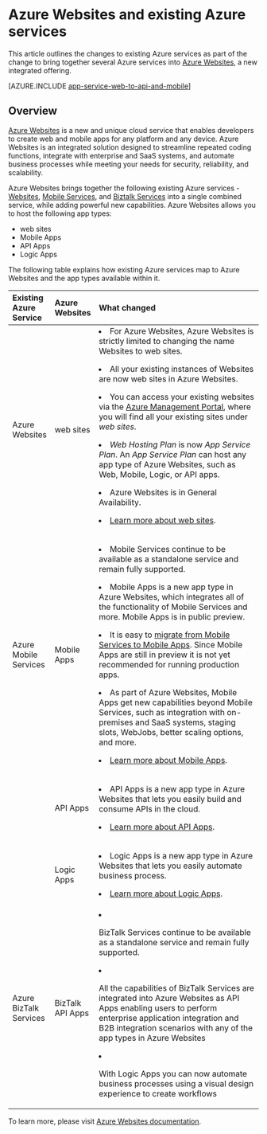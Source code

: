 <!-- not suitable for Mooncake -->

<properties 
	pageTitle="Azure Websites and its impact on existing Azure services" 
	description="Explains how the new Azure Websites and its features impact existing services in Azure." 
	authors="yochayk" 
	writer="yochayk" 
	editor="yochayk" 
	manager="nirma" 
	services="app-service" 
	documentationCenter=""/>

<tags
	ms.service="app-service"
	ms.date="09/15/2015"
	wacn.date=""/>


# Azure Websites and existing Azure services

This article outlines the changes to existing Azure services as part of the change to bring together several Azure services into [Azure Websites](/home/features/app-service/), a new integrated offering.

[AZURE.INCLUDE [app-service-web-to-api-and-mobile](../includes/app-service-web-to-api-and-mobile.md)] 

## Overview 

[Azure Websites](/home/features/app-service/) is a new and unique cloud service that enables developers to create web and mobile apps for any platform and any device. Azure Websites is an integrated solution designed to streamline repeated coding functions, integrate with enterprise and SaaS systems, and automate business processes while meeting your needs for security, reliability, and scalability.

Azure Websites brings together the following existing Azure services - [Websites](/home/features/web-site/), [Mobile Services](/home/features/mobile-services/), and [Biztalk Services](/home/features/biztalk-services/) into a single combined service, while adding powerful new capabilities.  Azure Websites allows you to host the following app types: 

-   web sites
-   Mobile Apps
-   API Apps
-   Logic Apps

The following table explains how existing Azure services map to Azure Websites and the app types available within it.

<table>
<thead>
<tr class="header">
<th align="left", style="width:10%">Existing Azure Service</th>
<th align="left", style="width:10%">Azure Websites</th>
<th align="left", style="width:80%">What changed</th>
</tr>
</thead>
<tbody>
<tr class="odd">
<td align="left">Azure Websites</td>
<td align="left">web sites</td>
<td align="left"><li>For Azure Websites, Azure Websites is strictly limited to changing the name  Websites to web sites.
<p><li>All your existing instances of Websites are now web sites in Azure Websites.</p>
<p><li>You can access your existing websites via the <a href="https://manage.windowsazure.cn/">Azure Management Portal</a>, where you will find all your existing sites under <em>web sites</em>.</p>
<p><li><em>Web Hosting Plan</em> is now <em>App Service Plan</em>. An <em>App Service Plan</em> can host any app type of Azure Websites, such as Web, Mobile, Logic, or API apps.</p>
<p><li>Azure Websites is in General Availability.</p>
<p><li><a href="/home/features/web-site/">Learn more about web sites</a>.</p></td>
</tr>
<tr class="even">
<td align="left">Azure Mobile Services</td>
<td align="left">Mobile Apps</td>
<td align="left"><p><li>Mobile Services continue to be available as a standalone service and remain fully supported.</p>
<p><li>Mobile Apps is a new app type in Azure Websites, which integrates all of the functionality of Mobile Services and more. Mobile Apps is in public preview.</p>
<p><li>It is easy to <a href="/documentation/articles/app-service-mobile-dotnet-backend-migrating-from-mobile-services-preview/">migrate from Mobile Services to Mobile Apps</a>. Since Mobile Apps are still in preview it is not yet recommended for running production apps.</p>
<p><li>As part of Azure Websites, Mobile Apps get new capabilities beyond Mobile Services, such as  integration with on-premises and SaaS systems, staging slots, WebJobs, better scaling options, and more.</p>
<p><li><a href="/home/features/app-service/mobile/">Learn more about Mobile Apps</a>.</p>
</tr>
<tr class="odd">
<td align="left"></td>
<td align="left">API Apps</td>
<td align="left">
<p><li>API Apps is a new app type in Azure Websites that lets you easily build and consume APIs in the cloud.</p>
<p><li><a href="/home/features/app-service/api/">Learn more about API Apps</a>.</p></td>
</tr>
<tr class="even">
<td align="left"></td>
<td align="left">Logic Apps</td>
<td align="left">
<p><li>Logic Apps is a new app type in Azure Websites that lets you easily automate business process.</p>
<p><li><a href="/home/features/app-service/logic/">Learn more about Logic Apps</a>.</p></td>
</tr>
<tr class="odd">
<td align="left">Azure BizTalk Services</td>
<td align="left">BizTalk API Apps</td>
<td align="left">
<li><p>BizTalk Services continue to be available as a standalone service and remain fully supported.</p>
<li><p>All the capabilities of BizTalk Services are integrated into Azure Websites as API Apps enabling users to perform enterprise application integration and B2B integration scenarios with any of the app types in Azure Websites</p>
<li><p>With Logic Apps you can now automate business processes using a visual design experience to create workflows</p></td>
</tr>
</tbody>
</table>

To learn more, please visit [Azure Websites documentation](/documentation/services/web-sites/).
 